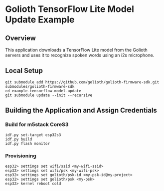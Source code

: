 # Golioth TensorFlow Lite Model Update Example

## Overview

This application downloads a TensorFlow Lite model from the Golioth
servers and uses it to recognize spoken words using an i2s microphone.

## Local Setup

```
git submodule add https://github.com/golioth/golioth-firmware-sdk.git submodules/golioth-firmware-sdk
cd example-tensorflow-model-update
git submodule update --init --recursive
```

## Building the Application and Assign Credentials

### Build for m5stack CoreS3

```
idf.py set-target esp32s3
idf.py build
idf.py flash monitor
```

### Provisioning

```
esp32> settings set wifi/ssid <my-wifi-ssid>
esp32> settings set wifi/psk <my-wifi-psk>
esp32> settings set golioth/psk-id <my-psk-id@my-project>
esp32> settings set golioth/psk <my-psk>
esp32> kernel reboot cold
```
